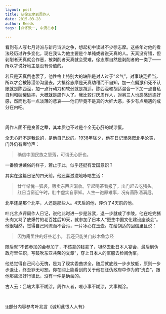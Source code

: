 ```yaml
---
layout: post
title: 从徐志摩到周作人
date: 2015-03-28
author: Reeds
tags: [兴怀致一, 中流击水]

---
```




看到有人写七月诗派与新月诗派之争，想起初中读过不少徐志摩。这些年对他的看法经历过许多变化，现在我认为他主要是个单纯或者说天真的人。天真没有错，但剥削者天真就会作恶，被剥削者天真就会受难，徐志摩自然是剥削者的一类了——所以才说好地主是没有价值的。

若只是天真倒也罢了，他性格上特别大的缺陷是对人过于“义气”，对事缺乏担当，所以才会被陈滢带沟里去。大抵徐志摩是天真幼稚而不自知，加一点偏激和死不认账就是陈西滢，加一点行动力和软弱就是胡适，陈西滢和胡适混合一下加一点自私自利和破罐破摔，大概就是周作人了。我比较讨厌周作人，对另三人也恶感远逾好感，然而也有一点淡薄的悲哀——他们毕竟不是真的大奸大恶，多少有点境遇的成分在内吧。 

<br>

周作人固不是良善之辈，其本质也不过是个全无心肝的糊涂蛋。

全无心肝不是我说的，是他自己说的。1938年除夕，他在日记里感慨北平沦丧，门外仍有爆竹声：

> 确信中国民族之堕落，可谓无心肝也。

一番愤世嫉俗的样子，若止于此，似乎还挺有爱国意识？

其实在这篇日记的四天前，他还喜滋滋地咏唱生活：

> 廿年惭愧一狐裘，贩卖东西店渐收。早起喝茶看报了，出门赶去吃猪头。
> 红日当窗近午时，肚中虚实自家知。人生一饱原难事，况有茵陈酒满卮。

北平还是那个北平，人还是那些人。4天后的他，评价了4天前的他。

叶兆言点评周作人日记，说他此时进一步是苏武，退一步就成了李陵。他在吃完猪头肉又骂了放爆竹的老百姓后10天，就参加了日本人“更生中国文化建设座谈会”。他很坦然，觉得自己同流而不合污，一片冰心在玉壶。在给胡适的回信里且说：

> 
> 因为庵里住的好些老小。
> 我还只能关门敲木鱼念经

随后就“不该参加的会参加了，不该拿的钱拿了，坦然去赴日本人宴会，最后到伪政府里任职，写鼓吹东亚共荣的文章”，穿上日本人的军服去检阅伪军。

他总觉得自己问心无愧，是为了现实委曲求全，随后就底线一步步放低，原则一步步退让，终至罪无可恕。你在网上能看到的关于他在汪伪政府中作为的“洗白”，跟他那些汉奸行径比，没有一件是确凿的。

古人云：吕端大事不糊涂。周作人者，唯小事不糊涂，大事糊涂。

<br>

`注`部分内容参考叶兆言《诚知此恨人人有》